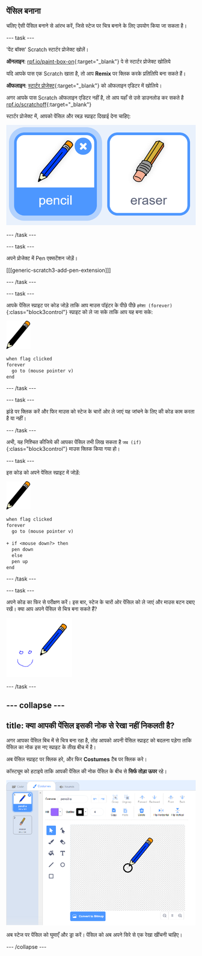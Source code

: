 ## पेंसिल बनाना

चलिए ऐसी पेंसिल बनाने से आंरभ करें, जिसे स्टेज पर चित्र बनाने के लिए उपयोग किया जा सकता है।

--- task ---

'पेंट बॉक्स' Scratch स्टार्टर प्रोजेक्ट खोलें।

**ऑनलाइन**: [rpf.io/paint-box-on](https://rpf.io/paint-box-on){:target="_blank"} पे से स्टार्टर प्रोजेक्ट खोलिये

यदि आपके पास एक Scratch खाता है, तो आप **Remix** पर क्लिक करके प्रतिलिपि बना सकते हैं।

**ऑफलाइन**: [स्टार्टर प्रोजेक्ट](https://rpf.io/p/hi-IN/paint-box-go){:target="_blank"} को ऑफलाइन एडिटर में खोलिये।

अगर आपके पास Scratch ऑफलाइन एडिटर नहीं है, तो आप यहाँ से उसे डाउनलोड कर सकते है [rpf.io/scratchoff](https://rpf.io/scratchoff){:target="_blank"}

स्टार्टर प्रोजेक्ट में, आपको पेंसिल और रबड़ स्प्राइट दिखाई देना चाहिए:

![स्क्रीनशॉट](images/paint-starter.png)

--- /task ---

--- task ---

अपने प्रोजेक्ट में Pen एक्सटेंशन जोड़ें।

[[[generic-scratch3-add-pen-extension]]]

--- /task ---

--- task ---

आपके पेंसिल स्प्राइट पर कोड जोड़े ताकि आप माउस पॉइंटर के पीछे पीछे `हमेशा (forever)`{:class="block3control"} स्प्राइट को ले जा सके ताकि आप यह बना सके:

![पेंसिल](images/pencil.png)

```blocks3
when flag clicked
forever
  go to (mouse pointer v)
end
```

--- /task ---

--- task ---

झंडे पर क्लिक करें और फिर माउस को स्टेज के चारों ओर ले जाएं यह जांचने के लिए की कोड काम करता है या नहीं।

--- /task ---

अभी, यह निश्चित कीजिये की आपका पेंसिल तभी लिख सकता है `जब (if)`{:class="block3control"} माउस क्लिक किया गया हो।

--- task ---

इस कोड को अपने पेंसिल स्प्राइट में जोड़ें:

![पेंसिल](images/pencil.png)

```blocks3
when flag clicked
forever
  go to (mouse pointer v)

+ if <mouse down?> then
  pen down
  else
  pen up
end
```

--- /task ---

--- task ---

अपने कोड का फिर से परीक्षण करें। इस बार, स्टेज के चारों ओर पेंसिल को ले जाएं और माउस बटन दबाए रखें। क्या आप अपने पेंसिल से चित्र बना सकते हैं?

![स्क्रीनशॉट](images/paint-draw.png)

--- /task ---

--- collapse ---
---
title: क्या आपकी पेंसिल इसकी नोक से रेखा नहीं निकलती है?
---
अगर आपका पेंसिल बिच में से चित्र बना रहा है, तोह आपको अपनी पेंसिल स्प्राइट को बदलना पड़ेगा ताकि पेंसिल का नोक इस नए स्प्राइट के तीख बीच में है।

अब पेंसिल स्प्राइट पर क्लिक हरे, और फिर **Costumes** टैब पर क्लिक करे।

कॉस्ट्यूम को हटाइये ताकि आपकी पेंसिल की नोक पेंसिल के बीच से **सिर्फ तोड़ा ऊपर** रहे।

![पोशाक केंद्र](images/costume-center-annotated.png)

अब स्टेज पर पेंसिल को घुमाएँ और ड्रा करें। पेंसिल को अब अपने सिरे से एक रेखा खींचनी चाहिए।

--- /collapse ---

